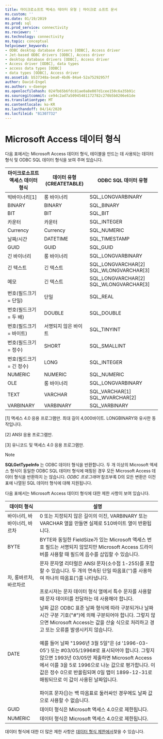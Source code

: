 ```yaml
---
title: 마이크로소프트 액세스 데이터 유형 | 마이크로 소프트 문서
ms.custom: ''
ms.date: 01/19/2019
ms.prod: sql
ms.prod_service: connectivity
ms.reviewer: ''
ms.technology: connectivity
ms.topic: conceptual
helpviewer_keywords:
- ODBC desktop database drivers [ODBC], Access driver
- Jet-based ODBC drivers [ODBC], Access driver
- desktop database drivers [ODBC], Access driver
- Access driver [ODBC], data types
- access data types [ODBC]
- data types [ODBC], Access driver
ms.assetid: b537348a-bea0-4bd6-84a4-52a75292957f
author: David-Engel
ms.author: v-daenge
ms.openlocfilehash: 024fb65b6fdc81ae0a8e007d1cee150c6a35b91c
ms.sourcegitcommit: ce94c2ad7a50945481172782c270b5b0206e61de
ms.translationtype: MT
ms.contentlocale: ko-KR
ms.lasthandoff: 04/14/2020
ms.locfileid: "81307732"
---
```

# <a name="microsoft-access-data-types"></a>Microsoft Access 데이터 형식
다음 표에서는 Microsoft Access 데이터 형식, 테이블을 만드는 데 사용되는 데이터 형식 및 ODBC SQL 데이터 형식을 보여 주며 있습니다.  
  
|마이크로소프트 액세스 데이터 형식|데이터 유형(CREATETABLE)|ODBC SQL 데이터 유형|  
|--------------------------------|-------------------------------|------------------------|  
|빅바이너리[1]|롱 바이너리|SQL_LONGVARBINARY|  
|BINARY|BINARY|SQL_BINARY|  
|BIT|BIT|SQL_BIT|  
|카운터|카운터|SQL_INTEGER|  
|Currency|Currency|SQL_NUMERIC|  
|날짜/시간|DATETIME|SQL_TIMESTAMP|  
|GUID|GUID|SQL_GUID|  
|긴 바이너리|롱 바이너리|SQL_LONGVARBINARY|  
|긴 텍스트|긴 텍스트|SQL_LONGVARCHAR[2] SQL_WLONGVARCHAR[3]|  
|메모|긴 텍스트|SQL_LONGVARCHAR[2] SQL_WLONGVARCHAR[3]|  
|번호(필드크기= 단일)|단일|SQL_REAL|  
|번호(필드크기= 두 배)|DOUBLE|SQL_DOUBLE|  
|번호(필드크기= 바이트)|서명되지 않은 바이트|SQL_TINYINT|  
|번호(필드크기= 정수)|SHORT|SQL_SMALLINT|  
|번호(필드크기= 긴 정수)|LONG|SQL_INTEGER|  
|NUMERIC|NUMERIC|SQL_NUMERIC|  
|OLE|롱 바이너리|SQL_LONGVARBINARY|  
|TEXT|VARCHAR|SQL_VARCHAR[1] SQL_WVARCHAR[2]|  
|VARBINARY|VARBINARY|SQL_VARBINARY|  
  
 [1] 액세스 4.0 응용 프로그램만. 최대 길이 4,000바이트. LONGBINARY와 유사한 동작입니다.  
  
 [2] ANSI 응용 프로그램만.  
  
 [3] 유니코드 및 액세스 4.0 응용 프로그램만.  
  
> [!NOTE]  
>  **SQLGetTypeInfo** 는 ODBC 데이터 형식을 반환합니다. 두 개 이상의 Microsoft 액세스 형식이 동일한 ODBC SQL 데이터 형식에 매핑된 경우 모든 Microsoft Access 데이터 형식을 반환하지 는 않습니다. *ODBC 프로그래머* 참조부록 D의 모든 변환은 이전 표에 나열된 SQL 데이터 형식에 대해 지원됩니다.  
  
 다음 표에서는 Microsoft Access 데이터 형식에 대한 제한 사항이 보여 있습니다.  
  
|데이터 형식|설명|  
|---------------|-----------------|  
|바이너리, 바바이너리, 바르차|0 또는 지정되지 않은 길이의 이진, VARBINARY 또는 VARCHAR 열을 만들면 실제로 510바이트 열이 반환됩니다.|  
|BYTE|BYTE와 동일한 FieldSize가 있는 Microsoft 액세스 번호 필드는 서명되지 않았지만 Microsoft Access 드라이버를 사용할 때 필드에 음수를 삽입할 수 있습니다.|  
|차, 롱바르차, 바르차르|문자 문자열 리터럴은 ANSI 문자(소수점 1-255)를 포함할 수 있습니다. 두 개의 연속된 단일 따옴표('')를 사용하여 하나의 따옴표(')를 나타냅니다.<br /><br /> 프로시저는 문자 데이터 형식 열에서 특수 문자를 사용할 때 문자 데이터를 전달하는 데 사용해야 합니다.|  
|DATE|날짜 값은 ODBC 표준 날짜 형식에 따라 구분되거나 날짜 시간 구분 기호("#")에 의해 구분되어야 합니다. 그렇지 않으면 Microsoft Access는 값을 산술 식으로 처리하고 경고 또는 오류를 발생시키지 않습니다.<br /><br /> 예를 들어 날짜 "1996년 3월 5일"은 {d '1996-03-05'} 또는 #03/05/1996#로 표시되어야 합니다. 그렇지 않으면 1993년 03/05만 제출하면 Microsoft Access에서 이를 3을 5로 1996으로 나눈 값으로 평가합니다. 이 값은 정수 0으로 반올림되며 0일 맵이 1899-12-31로 매핑되므로 이 값이 사용된 날짜입니다.<br /><br /> 파이프 문자(&#124;)는 백 따옴표로 둘러싸인 경우에도 날짜 값으로 사용할 수 없습니다.|  
|GUID|데이터 형식은 Microsoft 액세스 4.0으로 제한됩니다.|  
|NUMERIC|데이터 형식은 Microsoft 액세스 4.0으로 제한됩니다.|  
  
 데이터 형식에 대한 더 많은 제한 사항은 [데이터 형식 제한에서](../../odbc/microsoft/data-type-limitations.md)찾을 수 있습니다.
